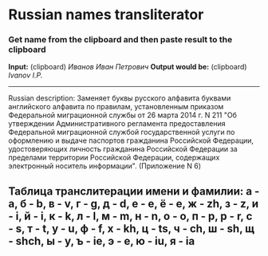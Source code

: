 # Russian names transliterator
### Get name from the clipboard and then paste result to the clipboard

__Input:__ (clipboard) _Иванов Иван Петрович_
__Output would be:__ (clipboard) _Ivanov I.P._


---
Russian description:
Заменяет буквы русского алфавита буквами английского алфавита по правилам, установленным приказом
Федеральной миграционной службы от 26 марта 2014 г. N 211 "Об утверждении Административного
регламента предоставления Федеральной миграционной службой государственной услуги по оформлению и
выдаче паспортов гражданина Российской Федерации, удостоверяющих личность гражданина Российской
Федерации за пределами территории Российской Федерации, содержащих электронный носитель информации".
(Приложение N 6)

Таблица транслитерации имени и фамилии:
а - a, б - b, в - v, г - g, д - d, е - e, ё - e, ж - zh, з - z, и - i,
й - i, к - k, л - l, м - m, н - n, о - o, п - p, р - r, с - s, т - t,
у - u, ф - f, х - kh, ц - ts, ч - ch, ш - sh, щ - shch, ы - y, ъ - ie,
э - e, ю - iu, я - ia
---
